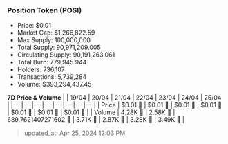 
  ### Position Token (POSI)
  - Price: $0.01
  - Market Cap: $1,266,822.59
  - Max Supply: 100,000,000
  - Total Supply: 90,971,209.005
  - Circulating Supply: 90,191,263.061
  - Total Burn: 779,945.944
  - Holders: 736,107
  - Transactions: 5,739,284
  - Volume: $393,294,437.45

  **7D Price & Volume**
  | | 19&#x2F;04 | 20&#x2F;04 | 21&#x2F;04 | 22&#x2F;04 | 23&#x2F;04 | 24&#x2F;04 | 25&#x2F;04 |
  |---|---|---|---|---|---|---|---|
  | Price | $0.01 🔻 | $0.01 🔻 | $0.01 🚀 | $0.01 🔻 | $0.01 🔻 | $0.01 🔻 | $0.01 🔻 |
  | Volume | 4.28K 🚀 | 2.58K 🔻 | 689.7621407271602 🔻 | 3.71K 🚀 | 2.87K 🔻 | 3.28K 🚀 | 3.49K 🚀 |

  > updated_at: Apr 25, 2024 12:03 PM
